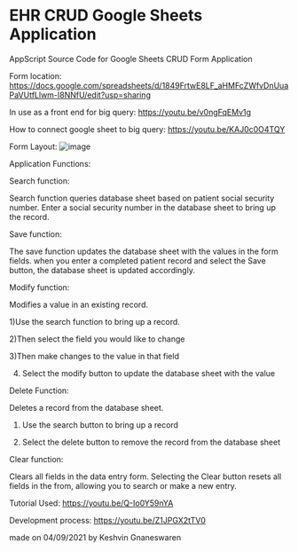 # EHR CRUD Google Sheets Application
AppScript Source Code for Google Sheets CRUD Form Application

Form location:
https://docs.google.com/spreadsheets/d/1849FrtwE8LF_aHMFcZWfvDnUuaPaVUtfLlwm-I8NNfU/edit?usp=sharing

In use as a front end for big query:
https://youtu.be/v0ngFqEMv1g

How to connect google sheet to big query:
https://youtu.be/KAJ0c0O4TQY



Form Layout:
![image](https://user-images.githubusercontent.com/51284025/132168932-98e1346a-6542-40a4-8dcc-fe9ef29064ec.png)



Application Functions:





Search function:

Search function queries database sheet based on patient social security number.
Enter a social security number in the database sheet to bring up the record.







Save function:

The save function updates the database sheet with the values in the form fields. 
when you enter a completed patient record and select the Save button, the database sheet is updated accordingly.








Modify function:

Modifies a value in an existing record.

1)Use the search function to bring up a record.

2)Then select the field you would like to change

3)Then make changes to the value in that field

4) Select the modify button to update the database sheet with the value









Delete Function:

Deletes a record from the database sheet.

1) Use the search button to bring up a record

3) Select the delete button to remove the record from the database sheet








Clear function:

Clears all fields in the data entry form.
Selecting the Clear button resets all fields in the from, allowing you to search or make a new entry.









Tutorial Used:
https://youtu.be/Q-Io0Y59nYA


Development process:
https://youtu.be/Z1JPGX2tTV0

made on 04/09/2021 by Keshvin Gnaneswaren

